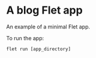 # A blog Flet app

An example of a minimal Flet app.

To run the app:

```
flet run [app_directory]
```
